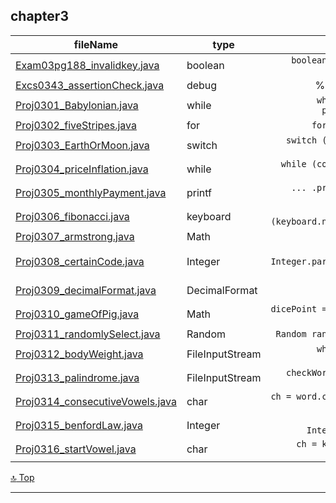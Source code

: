 chapter3
---
[top]: topOfThePage

fileName | type | shown
--- | --- | ---:
  [ Exam03pg188_invalidkey.java ]( Exam03pg188_invalidkey.java  )      | boolean | `boolean invalidKey; do { ... } while (invalidKey);`
  [ Excs0343_assertionCheck.java ]( Excs0343_assertionCheck.java  )    | debug |  % java -enableassertions file.java
  [ Proj0301_Babylonian.java ]( Proj0301_Babylonian.java  )            | while | `while (percentage > 0.01) { ... percentage = p % guess / p;  }`
  [ Proj0302_fiveStripes.java ]( Proj0302_fiveStripes.java  )          | for  | `for (int i = 0; i < lgth; i++) {`
  [ Proj0303_EarthOrMoon.java ]( Proj0303_EarthOrMoon.java  )          | switch | `switch (choice) { case "e": case "E": ... break; ...`
  [ Proj0304_priceInflation.java ]( Proj0304_priceInflation.java  )    | while | `while (count < years) { cost = (cost * (1 + rate)); count++; }`
  [ Proj0305_monthlyPayment.java ]( Proj0305_monthlyPayment.java  )    | printf | `... .printf("%-5d %15.2f %15.2f %n", sno, interest, loanAmt);`
  [ Proj0306_fibonacci.java ]( Proj0306_fibonacci.java  )              | keyboard | `toContinue = (keyboard.next().equalsIgnoreCase("Y"));`
  [ Proj0307_armstrong.java ]( Proj0307_armstrong.java  )              | Math | `sum += Math.pow(digit,POWER);`
  [ Proj0308_certainCode.java ]( Proj0308_certainCode.java  )          | Integer | `int digitLast = Integer.parseInt(strNum.substring(lgth - 1));`
  [ Proj0309_decimalFormat.java ]( Proj0309_decimalFormat.java  )      | DecimalFormat | `DecimalFormat percent = new DecimalFormat("0.00%");`
  [ Proj0310_gameOfPig.java ]( Proj0310_gameOfPig.java  )              | Math | `dicePoint = (int) ((Math.random() * 6) + 1);`
  [ Proj0311_randomlySelect.java ]( Proj0311_randomlySelect.java  )    | Random | `Random randomGenerator = new Random(); `
  [ Proj0312_bodyWeight.java ]( Proj0312_bodyWeight.java  )            | FileInputStream | `while (toCont) { ... ; toCont = fileIn.hasNextLine(); }`
  [ Proj0313_palindrome.java ]( Proj0313_palindrome.java  )            | FileInputStream | `checkWord: while (fileIn.hasNext()) { ... }  fileIn.close();`
  [ Proj0314_consecutiveVowels.java ]( Proj0314_consecutiveVowels.java )| char | `ch = word.charAt(i); if ((ch == 'a') ... (ch == 'e') ...`
  [ Proj0315_benfordLaw.java ]( Proj0315_benfordLaw.java  )            | Integer | `selected = Integer.toString(data).charAt(0);`
  [ Proj0316_startVowel.java ]( Proj0316_startVowel.java  )            | char | `ch = keyboard.next() .toLowerCase() .charAt(0);`
  
[:top: Top](#top)

---

